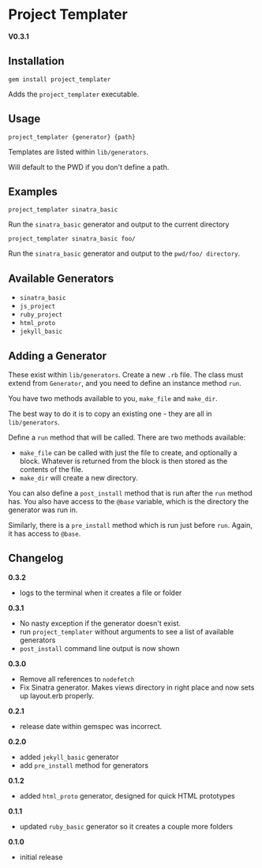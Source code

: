 # Project Templater

__V0.3.1__

## Installation

```
gem install project_templater
```

Adds the `project_templater` executable.

## Usage

```
project_templater {generator} {path}
```

Templates are listed within `lib/generators`.

Will default to the PWD if you don't define a path.

## Examples

```
project_templater sinatra_basic
```

Run the `sinatra_basic` generator and output to the current directory

```
project_templater sinatra_basic foo/
```

Run the `sinatra_basic` generator and output to the `pwd/foo/ directory`.

## Available Generators
- `sinatra_basic`
- `js_project`
- `ruby_project`
- `html_proto`
- `jekyll_basic`

## Adding a Generator

These exist within `lib/generators`. Create a new `.rb` file. The class must extend from `Generator`, and you need to define an instance method `run`.

You have two methods available to you, `make_file` and `make_dir`.

The best way to do it is to copy an existing one - they are all in `lib/generators`.

Define a `run` method that will be called. There are two methods available:

- `make_file` can be called with just the file to create, and optionally a block. Whatever is returned from the block is then stored as the contents of the file.
- `make_dir` will create a new directory.

You can also define a `post_install` method that is run after the `run` method has. You also have access to the `@base` variable, which is the directory the generator was run in.

Similarly, there is a `pre_install` method which is run just before `run`. Again, it has access to `@base`.

## Changelog

__0.3.2__
- logs to the terminal when it creates a file or folder

__0.3.1__
- No nasty exception if the generator doesn't exist.
- run `project_templater` without arguments to see a list of available generators
- `post_install` command line output is now shown

__0.3.0__
- Remove all references to `nodefetch`
- Fix Sinatra generator. Makes views directory in right place and now sets up layout.erb properly.

__0.2.1__
- release date within gemspec was incorrect.

__0.2.0__
- added `jekyll_basic` generator
- add `pre_install` method for generators

__0.1.2__
- added `html_proto` generator, designed for quick HTML prototypes

__0.1.1__
- updated `ruby_basic` generator so it creates a couple more folders

__0.1.0__
- initial release



